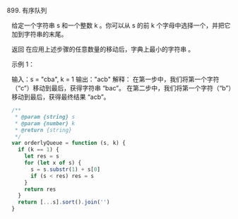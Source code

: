 899. 有序队列

给定一个字符串 s 和一个整数 k 。你可以从 s 的前 k 个字母中选择一个，并把它加到字符串的末尾。

返回 在应用上述步骤的任意数量的移动后，字典上最小的字符串 。

示例 1：

输入：s = "cba", k = 1
输出："acb"
解释：
在第一步中，我们将第一个字符（“c”）移动到最后，获得字符串 “bac”。
在第二步中，我们将第一个字符（“b”）移动到最后，获得最终结果 “acb”。

```js
/**
 * @param {string} s
 * @param {number} k
 * @return {string}
 */
var orderlyQueue = function (s, k) {
  if (k == 1) {
    let res = s
    for (let x of s) {
      s = s.substr(1) + s[0]
      if (s < res) res = s
    }
    return res
  }
  return [...s].sort().join('')
}
```
